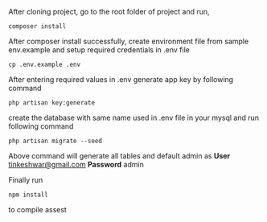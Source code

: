 After cloning project, go to the root folder of project and run,

    composer install

After composer install successfully, create environment file from sample env.example and setup required credentials in .env file

    cp .env.example .env

After entering required values in .env generate app key by following command

    php artisan key:generate

create the database with same name used in .env file in your mysql and run following command

    php artisan migrate --seed

Above command will generate all tables and default admin as 
		**User** tinkeshwar@gmail.com
		**Password** admin

Finally run

    npm install

to compile assest

